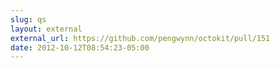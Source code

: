 ```yaml
---
slug: qs
layout: external
external_url: https://github.com/pengwynn/octokit/pull/151
date: 2012-10-12T08:54:23-05:00
---
```

